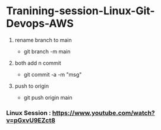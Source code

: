 # Tranining-session-Linux-Git-Devops-AWS

1. rename branch to main
   - git branch -m main

2. both add n commit
   - git commit -a -m "msg"   
   
3. push to origin 

   - git push origin main
### Linux Session : https://www.youtube.com/watch?v=pGxvU9EZct8   
